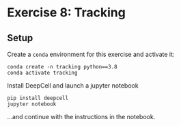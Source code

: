 # Exercise 8: Tracking

## Setup

Create a `conda` environment for this exercise and activate it:

```
conda create -n tracking python==3.8
conda activate tracking
```

Install DeepCell and launch a jupyter notebook

```
pip install deepcell
jupyter notebook
```

...and continue with the instructions in the notebook.